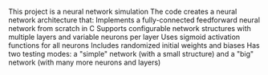 This project is a neural network simulation 
The code creates a neural network architecture that:
Implements a fully-connected feedforward neural network from scratch in C
Supports configurable network structures with multiple layers and variable neurons per layer
Uses sigmoid activation functions for all neurons
Includes randomized initial weights and biases
Has two testing modes: a "simple" network (with a small structure) and a "big" network (with many more neurons and layers)
